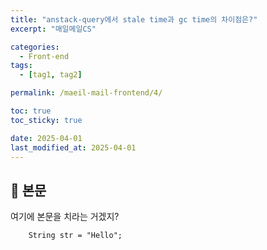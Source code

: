 ```yaml
---
title: "anstack-query에서 stale time과 gc time의 차이점은?"
excerpt: "매일메일CS"

categories:
  - Front-end
tags:
  - [tag1, tag2]

permalink: /maeil-mail-frontend/4/

toc: true
toc_sticky: true

date: 2025-04-01
last_modified_at: 2025-04-01
---
```


## 🦥 본문

여기에 본문을 치라는 거겠지?

```angular2html
    String str = "Hello";  
```